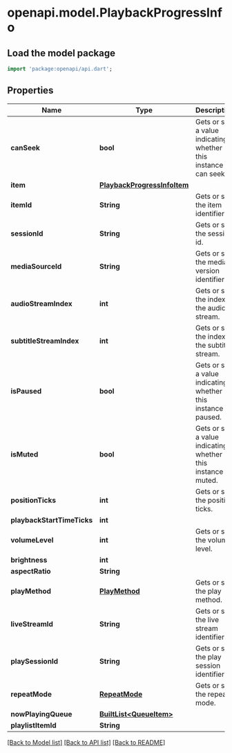 # openapi.model.PlaybackProgressInfo

## Load the model package
```dart
import 'package:openapi/api.dart';
```

## Properties
Name | Type | Description | Notes
------------ | ------------- | ------------- | -------------
**canSeek** | **bool** | Gets or sets a value indicating whether this instance can seek. | [optional] 
**item** | [**PlaybackProgressInfoItem**](PlaybackProgressInfoItem.md) |  | [optional] 
**itemId** | **String** | Gets or sets the item identifier. | [optional] 
**sessionId** | **String** | Gets or sets the session id. | [optional] 
**mediaSourceId** | **String** | Gets or sets the media version identifier. | [optional] 
**audioStreamIndex** | **int** | Gets or sets the index of the audio stream. | [optional] 
**subtitleStreamIndex** | **int** | Gets or sets the index of the subtitle stream. | [optional] 
**isPaused** | **bool** | Gets or sets a value indicating whether this instance is paused. | [optional] 
**isMuted** | **bool** | Gets or sets a value indicating whether this instance is muted. | [optional] 
**positionTicks** | **int** | Gets or sets the position ticks. | [optional] 
**playbackStartTimeTicks** | **int** |  | [optional] 
**volumeLevel** | **int** | Gets or sets the volume level. | [optional] 
**brightness** | **int** |  | [optional] 
**aspectRatio** | **String** |  | [optional] 
**playMethod** | [**PlayMethod**](PlayMethod.md) | Gets or sets the play method. | [optional] 
**liveStreamId** | **String** | Gets or sets the live stream identifier. | [optional] 
**playSessionId** | **String** | Gets or sets the play session identifier. | [optional] 
**repeatMode** | [**RepeatMode**](RepeatMode.md) | Gets or sets the repeat mode. | [optional] 
**nowPlayingQueue** | [**BuiltList&lt;QueueItem&gt;**](QueueItem.md) |  | [optional] 
**playlistItemId** | **String** |  | [optional] 

[[Back to Model list]](../README.md#documentation-for-models) [[Back to API list]](../README.md#documentation-for-api-endpoints) [[Back to README]](../README.md)


